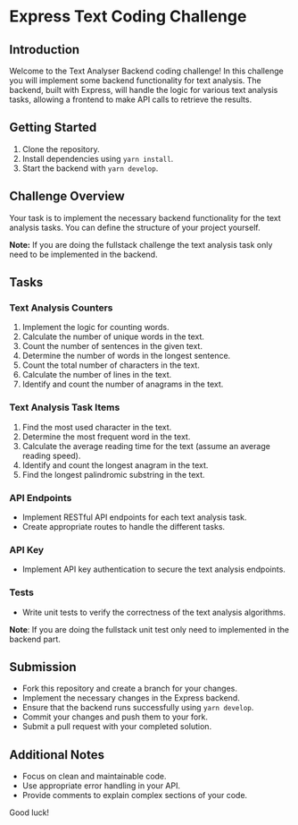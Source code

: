 # Express Text Coding Challenge

## Introduction
Welcome to the Text Analyser Backend coding challenge! In this challenge you will implement some backend functionality for text analysis. The backend, built with Express, will handle the logic for various text analysis tasks, allowing a frontend to make API calls to retrieve the results.

## Getting Started
1. Clone the repository.
2. Install dependencies using `yarn install`.
3. Start the backend with `yarn develop`.

## Challenge Overview
Your task is to implement the necessary backend functionality for the text analysis tasks. You can define the structure of your project yourself.

**Note:** If you are doing the fullstack challenge the text analysis task only need to be implemented in the backend.

## Tasks

### Text Analysis Counters
1. Implement the logic for counting words.
2. Calculate the number of unique words in the text.
3. Count the number of sentences in the given text.
4. Determine the number of words in the longest sentence.
5. Count the total number of characters in the text.
6. Calculate the number of lines in the text.
7. Identify and count the number of anagrams in the text.

### Text Analysis Task Items
1. Find the most used character in the text.
2. Determine the most frequent word in the text.
3. Calculate the average reading time for the text (assume an average reading speed).
4. Identify and count the longest anagram in the text.
5. Find the longest palindromic substring in the text.

### API Endpoints
- Implement RESTful API endpoints for each text analysis task.
- Create appropriate routes to handle the different tasks.

### API Key
- Implement API key authentication to secure the text analysis endpoints.

### Tests
- Write unit tests to verify the correctness of the text analysis algorithms.

**Note**: If you are doing the fullstack unit test only need to implemented in the backend part.

## Submission
- Fork this repository and create a branch for your changes.
- Implement the necessary changes in the Express backend.
- Ensure that the backend runs successfully using `yarn develop`.
- Commit your changes and push them to your fork.
- Submit a pull request with your completed solution.

## Additional Notes
- Focus on clean and maintainable code.
- Use appropriate error handling in your API.
- Provide comments to explain complex sections of your code.

Good luck!
